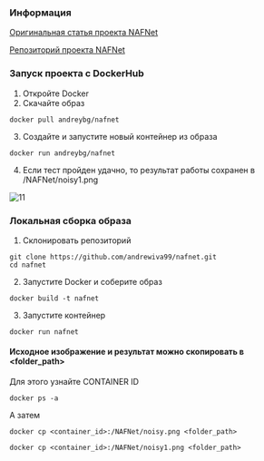 ### Информация
[Оригинальная статья проекта NAFNet](https://paperswithcode.com/paper/simple-baselines-for-image-restoration)

[Репозиторий проекта NAFNet](https://github.com/megvii-research/NAFNet)


### Запуск проекта с DockerHub

1. Откройте Docker
2. Скачайте образ 
```
docker pull andreybg/nafnet
```
3. Создайте и запустите новый контейнер из образа
```
docker run andreybg/nafnet
```
4. Если тест пройден удачно, то результат работы сохранен в  /NAFNet/noisy1.png

![11](https://user-images.githubusercontent.com/112372506/233912727-f7ffc309-d279-4232-bab9-6706c170c637.jpg)

 
### Локальная сборка образа
1. Склонировать репозиторий 

```
git clone https://github.com/andrewiva99/nafnet.git
cd nafnet
```

2. Запустите Docker и соберите образ

```
docker build -t nafnet
```

3. Запустите контейнер

```
docker run nafnet
```

#### Исходное изображение и результат можно скопировать в <folder_path>
   
   Для этого узнайте CONTAINER ID 
   
   ```
   docker ps -a
   ```
   А затем
   ```
   docker cp <container_id>:/NAFNet/noisy.png <folder_path>
   ```
   ```
   docker cp <container_id>:/NAFNet/noisy1.png <folder_path>
   ```
